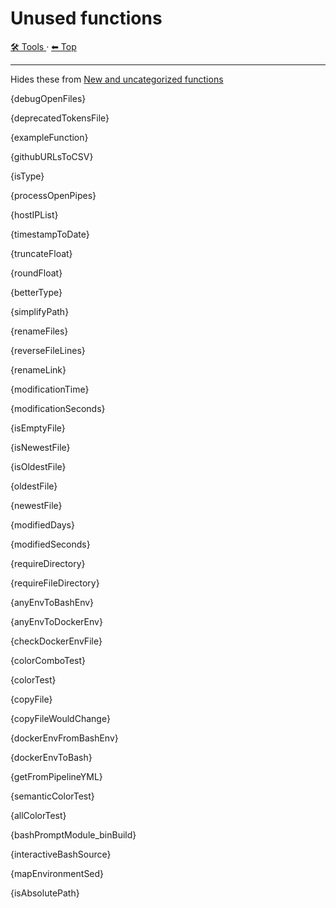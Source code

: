 # Unused functions

<!-- TEMPLATE toolHeader 2 -->
[🛠️ Tools ](./index.md) &middot; [⬅ Top ](../index.md)
<hr />


Hides these from [New and uncategorized functions](./todo.md)

{debugOpenFiles}

{deprecatedTokensFile}

{exampleFunction}

{githubURLsToCSV}

{isType}

{processOpenPipes}

{hostIPList}

{timestampToDate}

{truncateFloat}

{roundFloat}

{betterType}

{simplifyPath}

{renameFiles}

{reverseFileLines}

{renameLink}

{modificationTime}

{modificationSeconds}

{isEmptyFile}

{isNewestFile}

{isOldestFile}

{oldestFile}

{newestFile}

{modifiedDays}

{modifiedSeconds}

{requireDirectory}

{requireFileDirectory}

{anyEnvToBashEnv}

{anyEnvToDockerEnv}

{checkDockerEnvFile}

{colorComboTest}

{colorTest}

{copyFile}

{copyFileWouldChange}

{dockerEnvFromBashEnv}

{dockerEnvToBash}

{getFromPipelineYML}

{semanticColorTest}

{allColorTest}

{bashPromptModule_binBuild}

{interactiveBashSource}

{mapEnvironmentSed}

{isAbsolutePath}